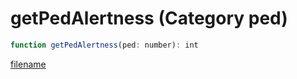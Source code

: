 # getPedAlertness (Category ped)

```js
function getPedAlertness(ped: number): int
```

[filename](getPedAlertness_m.md ':include')